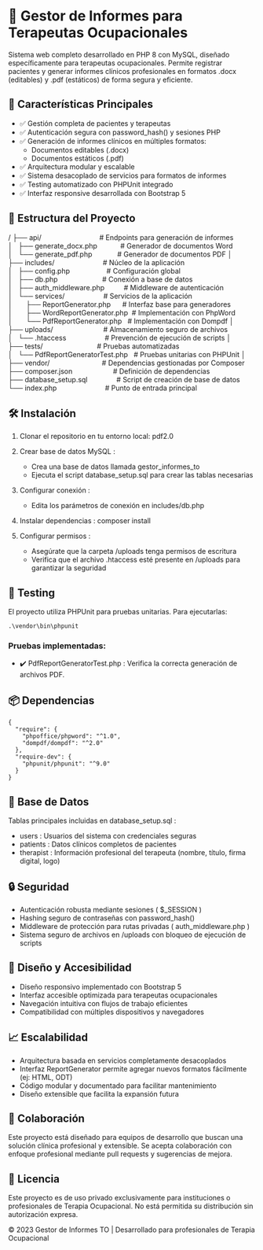 # 🧠 Gestor de Informes para Terapeutas Ocupacionales
Sistema web completo desarrollado en PHP 8 con MySQL, diseñado específicamente para terapeutas ocupacionales. Permite registrar pacientes y generar informes clínicos profesionales en formatos .docx (editables) y .pdf (estáticos) de forma segura y eficiente.

## 🚀 Características Principales
- ✅ Gestión completa de pacientes y terapeutas
- ✅ Autenticación segura con password_hash() y sesiones PHP
- ✅ Generación de informes clínicos en múltiples formatos:
  - Documentos editables (.docx)
  - Documentos estáticos (.pdf)
- ✅ Arquitectura modular y escalable
- ✅ Sistema desacoplado de servicios para formatos de informes
- ✅ Testing automatizado con PHPUnit integrado
- ✅ Interfaz responsive desarrollada con Bootstrap 5
## 📂 Estructura del Proyecto
/
├── api/                              # Endpoints para generación de informes
│   ├── generate_docx.php            # Generador de documentos Word
│   └── generate_pdf.php             # Generador de documentos PDF
│
├── includes/                         # Núcleo de la aplicación
│   ├── config.php                   # Configuración global
│   ├── db.php                       # Conexión a base de datos
│   ├── auth_middleware.php          # Middleware de autenticación
│   └── services/                    # Servicios de la aplicación
│       ├── ReportGenerator.php      # Interfaz base para generadores
│       ├── WordReportGenerator.php  # Implementación con PhpWord
│       └── PdfReportGenerator.php   # Implementación con Dompdf
│
├── uploads/                          # Almacenamiento seguro de archivos
│   └── .htaccess                    # Prevención de ejecución de scripts
│
├── tests/                            # Pruebas automatizadas
│   └── PdfReportGeneratorTest.php   # Pruebas unitarias con PHPUnit
│
├── vendor/                           # Dependencias gestionadas por Composer
├── composer.json                     # Definición de dependencias
├── database_setup.sql               # Script de creación de base de datos
└── index.php                         # Punto de entrada principal
## 🛠️ Instalación
1. Clonar el repositorio en tu entorno local:
   pdf2.0
   
2. Crear base de datos MySQL :
   - Crea una base de datos llamada gestor_informes_to
   - Ejecuta el script database_setup.sql para crear las tablas necesarias

3. Configurar conexión :
   - Edita los parámetros de conexión en includes/db.php

4. Instalar dependencias :
   composer install

5. Configurar permisos :
   - Asegúrate que la carpeta /uploads tenga permisos de escritura
   - Verifica que el archivo .htaccess esté presente en /uploads para garantizar la seguridad
## 🧪 Testing
El proyecto utiliza PHPUnit para pruebas unitarias. Para ejecutarlas:

```
.\vendor\bin\phpunit
```
### Pruebas implementadas:
- ✔️ PdfReportGeneratorTest.php : Verifica la correcta generación de archivos PDF.
## 📦 Dependencias
```
{
  "require": {
    "phpoffice/phpword": "^1.0",
    "dompdf/dompdf": "^2.0"
  },
  "require-dev": {
    "phpunit/phpunit": "^9.0"
  }
}
```
## 🧱 Base de Datos
Tablas principales incluidas en database_setup.sql :

- users : Usuarios del sistema con credenciales seguras
- patients : Datos clínicos completos de pacientes
- therapist : Información profesional del terapeuta (nombre, título, firma digital, logo)
## 🔒 Seguridad
- Autenticación robusta mediante sesiones ( $_SESSION )
- Hashing seguro de contraseñas con password_hash()
- Middleware de protección para rutas privadas ( auth_middleware.php )
- Sistema seguro de archivos en /uploads con bloqueo de ejecución de scripts
## 📱 Diseño y Accesibilidad
- Diseño responsivo implementado con Bootstrap 5
- Interfaz accesible optimizada para terapeutas ocupacionales
- Navegación intuitiva con flujos de trabajo eficientes
- Compatibilidad con múltiples dispositivos y navegadores
## 📈 Escalabilidad
- Arquitectura basada en servicios completamente desacoplados
- Interfaz ReportGenerator permite agregar nuevos formatos fácilmente (ej: HTML, ODT)
- Código modular y documentado para facilitar mantenimiento
- Diseño extensible que facilita la expansión futura
## 👥 Colaboración
Este proyecto está diseñado para equipos de desarrollo que buscan una solución clínica profesional y extensible. Se acepta colaboración con enfoque profesional mediante pull requests y sugerencias de mejora.

## 📄 Licencia
Este proyecto es de uso privado exclusivamente para instituciones o profesionales de Terapia Ocupacional. No está permitida su distribución sin autorización expresa.

© 2023 Gestor de Informes TO | Desarrollado para profesionales de Terapia Ocupacional